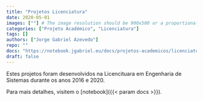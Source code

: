 ```yaml
---
title: "Projetos Licenciatura"
date: 2020-05-01
images: [""] # The image resolution should be 900x500 or a proportional resolution
categories: ["Projeto Académico", "Licenciatura"]
tags: []
authors: ["Jorge Gabriel Azevedo"]
repo: ""
docs: "https://notebook.jgabriel.eu/docs/projetos-academicos/licenciatura/"
draft: false
---
```

<!--more-->
Estes projetos foram desenvolvidos na Licencituara em Engenharia de Sistemas durante os anos 2016 e 2020.

Para mais detalhes, visitem o [notebook]({{< param docs >}}).